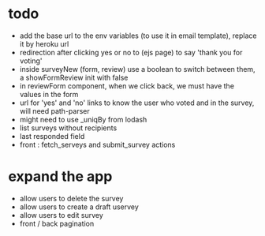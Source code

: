 # todo
- add the base url to the env variables (to use it in email template), replace it by heroku url
- redirection after clicking yes or no to (ejs page) to say 'thank you for voting'
- inside surveyNew (form, review) use a boolean to switch between them, a showFormReview init with false
- in reviewForm component, when we click back, we must have the values in the form
- url for 'yes' and 'no' links to know the user who voted and in the survey, will need path-parser
- might need to use _uniqBy from lodash
- list surveys without recipients
- last responded field
- front : fetch_serveys and submit_survey actions

# expand the app
- allow users to delete the survey
- allow users to create a draft uservey
- allow users to edit survey
- front / back pagination